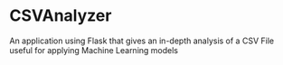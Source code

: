 # CSVAnalyzer
An application using Flask that gives an in-depth analysis of a CSV File useful for applying Machine Learning models
